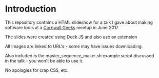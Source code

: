 # Introduction

This repository contains a HTML slideshow for a talk I gave about making software tools at a [Cornwall Geeks](https://join.cornwallgeeks.net/) meetup in June 2017

The slides were created using [Deck JS](http://imakewebthings.com/deck.js/) and also use an [extension](https://github.com/barraq/deck.ext.js)

All images are linked to URL's - some may have issues downloading.

Also included is the master_sequence_maker.sh example script discussed in the talk - you won't be able to use it.

No apologies for crap CSS, etc.
